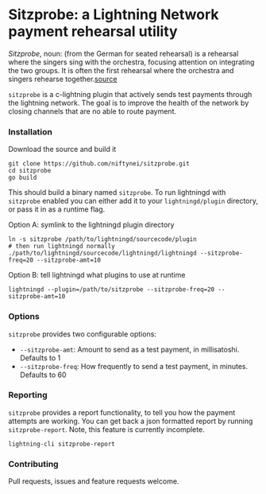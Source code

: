 # Sitzprobe: a Lightning Network payment rehearsal utility

*Sitzprobe*, noun: (from the German for seated rehearsal) is a rehearsal where the singers sing with the orchestra, focusing attention on integrating the two groups. It is often the first rehearsal where the orchestra and singers rehearse together.[source][wiki]


`sitzprobe` is a c-lightning plugin that actively sends test payments through the lightning network. The goal is to improve the health of the network by closing channels that are no able to route payment.


### Installation

Download the source and build it 

```
git clone https://github.com/niftynei/sitzprobe.git
cd sitzprobe
go build
```

This should build a binary named `sitzprobe`. To run lightningd with `sitzprobe` enabled you can either add it to your `lightningd/plugin` directory, or pass it in as a runtime flag.

Option A: symlink to the lightningd plugin directory

```
ln -s sitzprobe /path/to/lightningd/sourcecode/plugin
# then run lightningd normally
./path/to/lightningd/sourcecode/lightningd/lightningd --sitzprobe-freq=20 --sitzprobe-amt=10
```

Option B: tell lightningd what plugins to use at runtime

```
lightningd --plugin=/path/to/sitzprobe --sitzprobe-freq=20 --sitzprobe-amt=10
```

### Options

`sitzprobe` provides two configurable options: 

  - `--sitzprobe-amt`: Amount to send as a test payment, in millisatoshi. Defaults to 1
  - `--sitzprobe-freq`: How frequently to send a test payment, in minutes. Defaults to 60


### Reporting

`sitzprobe` provides a report functionality, to tell you how the payment attempts are working. You can get back a json formatted report by running `sitzprobe-report`.
Note, this feature is currently incomplete.

```
lightning-cli sitzprobe-report
```

### Contributing

Pull requests, issues and feature requests welcome.


[wiki]: https://en.wikipedia.org/wiki/Sitzprobe
